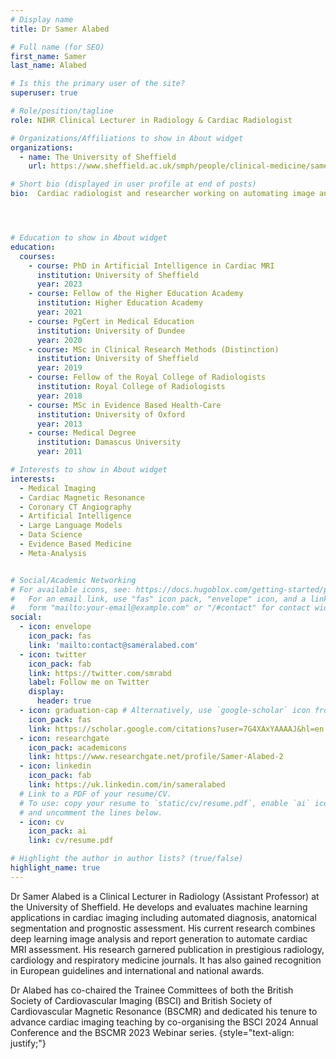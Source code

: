 ```yaml
---
# Display name
title: Dr Samer Alabed

# Full name (for SEO)
first_name: Samer
last_name: Alabed

# Is this the primary user of the site?
superuser: true

# Role/position/tagline
role: NIHR Clinical Lecturer in Radiology & Cardiac Radiologist

# Organizations/Affiliations to show in About widget
organizations:
  - name: The University of Sheffield
    url: https://www.sheffield.ac.uk/smph/people/clinical-medicine/samer-alabed

# Short bio (displayed in user profile at end of posts)
bio:  Cardiac radiologist and researcher working on automating image analysis and report generation.




# Education to show in About widget
education:
  courses:
    - course: PhD in Artificial Intelligence in Cardiac MRI
      institution: University of Sheffield
      year: 2023
    - course: Fellow of the Higher Education Academy
      institution: Higher Education Academy  
      year: 2021  
    - course: PgCert in Medical Education 
      institution: University of Dundee
      year: 2020
    - course: MSc in Clinical Research Methods (Distinction)
      institution: University of Sheffield
      year: 2019
    - course: Fellow of the Royal College of Radiologists 
      institution: Royal College of Radiologists
      year: 2018
    - course: MSc in Evidence Based Health-Care
      institution: University of Oxford 
      year: 2013
    - course: Medical Degree 
      institution: Damascus University
      year: 2011

# Interests to show in About widget
interests:
  - Medical Imaging
  - Cardiac Magnetic Resonance
  - Coronary CT Angiography
  - Artificial Intelligence
  - Large Language Models
  - Data Science
  - Evidence Based Medicine
  - Meta-Analysis


# Social/Academic Networking
# For available icons, see: https://docs.hugoblox.com/getting-started/page-builder/#icons
#   For an email link, use "fas" icon pack, "envelope" icon, and a link in the
#   form "mailto:your-email@example.com" or "/#contact" for contact widget.
social:
  - icon: envelope
    icon_pack: fas
    link: 'mailto:contact@sameralabed.com'
  - icon: twitter
    icon_pack: fab
    link: https://twitter.com/smrabd
    label: Follow me on Twitter
    display:
      header: true
  - icon: graduation-cap # Alternatively, use `google-scholar` icon from `ai` icon pack
    icon_pack: fas
    link: https://scholar.google.com/citations?user=7G4XAxYAAAAJ&hl=en
  - icon: researchgate
    icon_pack: academicons
    link: https://www.researchgate.net/profile/Samer-Alabed-2
  - icon: linkedin
    icon_pack: fab
    link: https://uk.linkedin.com/in/sameralabed
  # Link to a PDF of your resume/CV.
  # To use: copy your resume to `static/cv/resume.pdf`, enable `ai` icons in `params.yaml`,
  # and uncomment the lines below.
  - icon: cv
    icon_pack: ai
    link: cv/resume.pdf

# Highlight the author in author lists? (true/false)
highlight_name: true
---
```


Dr Samer Alabed is a Clinical Lecturer in Radiology (Assistant Professor) at the University of Sheffield. He develops and evaluates machine learning applications in cardiac imaging including automated diagnosis, anatomical segmentation and prognostic assessment. His current research combines deep learning image analysis and report generation to  automate cardiac MRI assessment. His research garnered publication in prestigious radiology, cardiology and respiratory medicine journals. It has also gained recognition in European guidelines and international and national awards. 

Dr Alabed has co-chaired the Trainee Committees of both the British Society of Cardiovascular Imaging (BSCI) and British Society of Cardiovascular Magnetic Resonance (BSCMR) and dedicated his tenure to advance cardiac imaging teaching by co-organising the BSCI 2024 Annual Conference and the BSCMR 2023 Webinar series. 
{style="text-align: justify;"}
